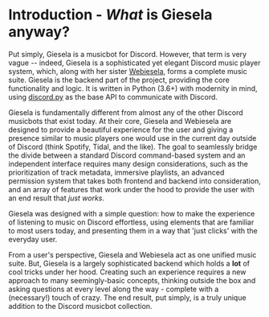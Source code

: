 # Introduction - *What* is Giesela anyway?

Put simply, Giesela is a musicbot for Discord. However, that term is very vague -- indeed, Giesela is a sophisticated yet elegant Discord music player system, which, along with her sister [Webiesela](https://github.com/siku2/Webiesela), forms a complete music suite. Giesela is the backend part of the project, providing the core functionality and logic. It is written in Python (3.6+) with modernity in mind, using [discord.py](https://github.com/Rapptz/discord.py) as the base API to communicate with Discord.

Giesela is fundamentally different from almost any of the other Discord musicbots that exist today. At their core, Giesela and Webiesela are designed to provide a beautiful experience for the user and giving a presence similar to music players one would use in the current day outside of Discord (think Spotify, Tidal, and the like). The goal to seamlessly bridge the divide between a standard Discord command-based system and an independent interface requires many design considerations, such as the prioritization of track metadata, immersive playlists, an advanced permission system that takes both frontend and backend into consideration, and an array of features that work under the hood to provide the user with an end result that *just works*. 

Giesela was designed with a simple question: how to make the experience of listening to music on Discord effortless, using elements that are familiar to most users today, and presenting them in a way that 'just clicks' with the everyday user. 

From a user's perspective, Giesela and Webiesela act as one unified music suite. But, Giesela is a largely sophisticated backend which holds a **lot** of cool tricks under her hood. Creating such an experience requires a new approach to many seemingly-basic concepts, thinking outside the box and asking questions at every level along the way - complete with a (necessary!) touch of crazy. The end result, put simply, is a truly unique addition to the Discord musicbot collection.
